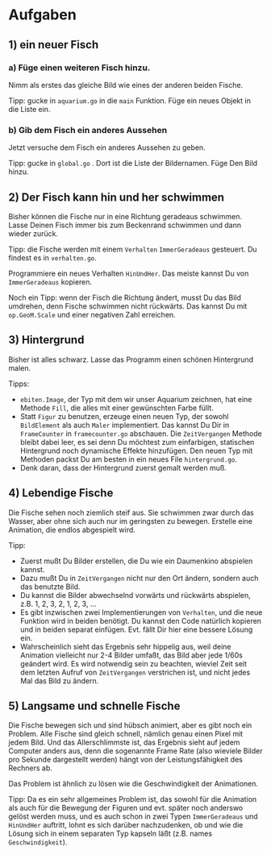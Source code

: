 # Aufgaben

## 1) ein neuer Fisch

### a) Füge einen weiteren Fisch hinzu.

Nimm als erstes das gleiche Bild wie eines der anderen beiden Fische.

Tipp: gucke in `aquarium.go` in die `main` Funktion.
Füge ein neues Objekt in die Liste ein.

### b) Gib dem Fisch ein anderes Aussehen

Jetzt versuche dem Fisch ein anderes Aussehen zu geben.

Tipp: gucke in `global.go` . Dort ist die Liste der Bildernamen. Füge
Den Bild hinzu.

## 2) Der Fisch kann hin und her schwimmen

Bisher können die Fische nur in eine Richtung geradeaus schwimmen.
Lasse Deinen Fisch immer bis zum Beckenrand schwimmen und dann wieder zurück.

Tipp: die Fische werden mit einem `Verhalten` `ImmerGeradeaus` gesteuert.
Du findest es in `verhalten.go`.

Programmiere ein neues Verhalten `HinUndHer`. Das meiste kannst Du
von `ImmerGeradeaus` kopieren.

Noch ein Tipp: wenn der Fisch die Richtung ändert, musst Du das Bild umdrehen,
denn Fische schwimmen nicht rückwärts.
Das kannst Du mit `op.GeoM.Scale` und einer negativen Zahl erreichen.

## 3) Hintergrund

Bisher ist alles schwarz. Lasse das Programm einen schönen Hintergrund malen.

Tipps:
- `ebiten.Image`, der Typ mit dem wir unser Aquarium zeichnen, hat eine
Methode `Fill`, die alles mit einer gewünschten Farbe füllt.
-  Statt `Figur` zu benutzen, erzeuge einen neuen Typ, der sowohl 
   `BildElement` als auch `Maler` implementiert. Das kannst Du Dir in
   `FrameCounter` in `framecounter.go` abschauen.
   Die `ZeitVergangen` Methode bleibt dabei leer, es sei denn Du möchtest
   zum einfarbigen, statischen Hintergrund noch dynamische Effekte hinzufügen.
   Den neuen Typ mit Methoden packst Du am besten in ein neues File 
   `hintergrund.go`.
- Denk daran, dass der Hintergrund zuerst gemalt werden muß. 

## 4) Lebendige Fische

Die Fische sehen noch ziemlich steif aus. Sie schwimmen zwar durch das Wasser,
aber ohne sich auch nur im geringsten zu bewegen. Erstelle eine Animation, die
endlos abgespielt wird.

Tipp:
- Zuerst mußt Du Bilder erstellen, die Du wie ein Daumenkino abspielen kannst.
- Dazu mußt Du in `ZeitVergangen` nicht nur den Ort ändern, sondern auch das
  benutzte Bild.  
- Du kannst die Bilder abwechselnd vorwärts und rückwärts abspielen, z.B.
  1, 2, 3, 2, 1, 2, 3, ...
- Es gibt inzwischen zwei Implementierungen von `Verhalten`, und die neue
  Funktion wird in beiden benötigt. Du kannst den Code natürlich kopieren und
  in beiden separat einfügen. Evt. fällt Dir hier eine bessere Lösung ein.
- Wahrscheinlich sieht das Ergebnis sehr hippelig aus, weil deine Animation
  vielleicht nur 2-4 Bilder umfaßt, das Bild aber jede 1/60s geändert wird.
  Es wird notwendig sein zu beachten, wieviel Zeit seit dem letzten Aufruf von
  `ZeitVergangen` verstrichen ist, und nicht jedes Mal das Bild zu ändern.
  
## 5) Langsame und schnelle Fische

Die Fische bewegen sich und sind hübsch animiert, aber es gibt noch ein Problem.
Alle Fische sind gleich schnell, nämlich genau einen Pixel mit jedem Bild. Und
das Allerschlimmste ist, das Ergebnis sieht auf jedem Computer anders aus, denn
die sogenannte Frame Rate (also wieviele Bilder pro Sekunde dargestellt werden)
hängt von der Leistungsfähigkeit des Rechners ab.

Das Problem ist ähnlich zu lösen wie die Geschwindigkeit der Animationen.

Tipp:
Da es ein sehr allgemeines Problem ist, das sowohl für die Animation als auch
für die Bewegung der Figuren und evt. später noch anderswo gelöst werden muss,
und es auch schon in zwei Typen `ImmerGeradeaus` und `HinUndHer` auftritt,
lohnt es sich darüber nachzudenken, ob und wie die Lösung sich in einem
separaten Typ kapseln läßt (z.B. names `Geschwindigkeit`).

